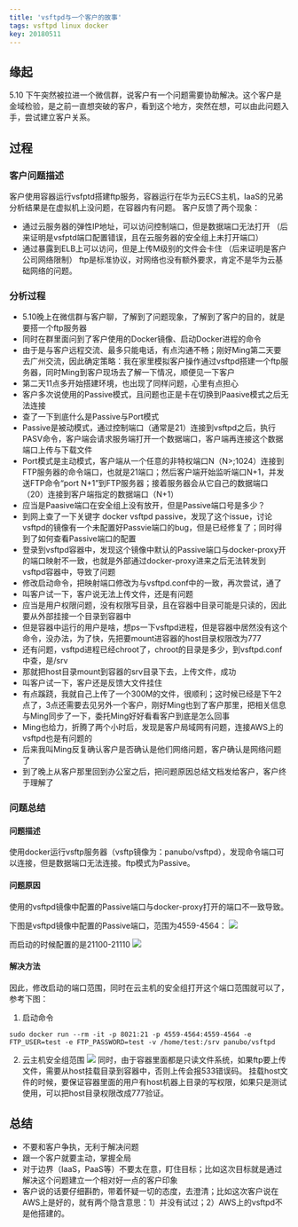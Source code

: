 ```yaml
---
title: 'vsftpd与一个客户的故事'
tags: vsftpd linux docker
key: 20180511
---
```


## 缘起
5.10 下午突然被拉进一个微信群，说客户有一个问题需要协助解决。这个客户是金域检验，是之前一直想突破的客户，看到这个地方，突然在想，可以由此问题入手，尝试建立客户关系。
<!--more-->
## 过程
### 客户问题描述
客户使用容器运行vsfptd搭建ftp服务，容器运行在华为云ECS主机，IaaS的兄弟分析结果是在虚拟机上没问题，在容器内有问题。
客户反馈了两个现象：
- 通过云服务器的弹性IP地址，可以访问控制端口，但是数据端口无法打开 （后来证明是vsfptd端口配置错误，且在云服务器的安全组上未打开端口）
- 通过暴露到ELB上可以访问，但是上传M级别的文件会卡住 （后来证明是客户公司网络限制）
ftp是标准协议，对网络也没有额外要求，肯定不是华为云基础网络的问题。
### 分析过程
- 5.10晚上在微信群与客户聊，了解到了问题现象，了解到了客户的目的，就是要搭一个ftp服务器
- 同时在群里面问到了客户使用的Docker镜像、启动Docker进程的命令
- 由于是与客户远程交流、最多只能电话，有点沟通不畅；刚好Ming第二天要去广州交流，因此确定策略：我在家里模拟客户操作通过vsftpd搭建一个ftp服务器，同时Ming到客户现场去了解一下情况，顺便见一下客户
- 第二天11点多开始搭建环境，也出现了同样问题，心里有点担心
- 客户多次说使用的Passive模式，且问题也正是卡在切换到Paasive模式之后无法连接
- 查了一下到底什么是Passive与Port模式
- Passive是被动模式，通过控制端口（通常是21）连接到vsftpd之后，执行PASV命令，客户端会请求服务端打开一个数据端口，客户端再连接这个数据端口上传与下载文件
- Port模式是主动模式，客户端从一个任意的非特权端口N（N>;1024）连接到FTP服务器的命令端口，也就是21端口；然后客户端开始监听端口N+1，并发送FTP命令“port N+1”到FTP服务器；接着服务器会从它自己的数据端口（20）连接到客户端指定的数据端口（N+1）
- 应当是Paasive端口在安全组上没有放开，但是Passive端口号是多少？
- 到网上查了一下关键字 docker vsftpd passive，发现了这个issue，讨论vsftpd的镜像有一个未配置好Passvie端口的bug，但是已经修复了；同时得到了如何查看Passive端口的配置
- 登录到vsftpd容器中，发现这个镜像中默认的Passive端口与docker-proxy开的端口映射不一致，也就是外部通过docker-proxy进来之后无法转发到vsftpd容器中，导致了问题
- 修改启动命令，把映射端口修改为与vsftpd.conf中的一致，再次尝试，通了
- 叫客户试一下，客户说无法上传文件，还是有问题
- 应当是用户权限问题，没有权限写目录，且在容器中目录可能是只读的，因此要从外部挂接一个目录到容器中
- 但是容器中运行的用户是啥，想ps一下vsftpd进程，但是容器中居然没有这个命令，没办法，为了快，先把要mount进容器的host目录权限改为777
- 还有问题，vsftpd进程已经chroot了，chroot的目录是多少，到vsftpd.conf中查，是/srv
- 那就把host目录mount到容器的srv目录下去，上传文件，成功
- 叫客户试一下，客户还是反馈大文件挂住
- 有点蹊跷，我就自己上传了一个300M的文件，很顺利；这时候已经是下午2点了，3点还需要去见另外一个客户，刚好Ming也到了客户那里，把相关信息与Ming同步了一下，委托Ming好好看看客户到底是怎么回事
- Ming也给力，折腾了两个小时后，发现是客户局域网有问题，连接AWS上的vsftpd也是有问题的
- 后来我叫Ming反复确认客户是否确认是他们网络问题，客户确认是网络问题了
- 到了晚上从客户那里回到办公室之后，把问题原因总结文档发给客户，客户终于理解了

### 问题总结
#### 问题描述
使用docker运行vsftp服务器（vsftp镜像为：panubo/vsftpd），发现命令端口可以连接，但是数据端口无法连接。ftp模式为Passive。
#### 问题原因
使用的vsftpd镜像中配置的Passive端口与docker-proxy打开的端口不一致导致。

下图是vsftpd镜像中配置的Passive端口，范围为4559-4564：
![](/15-Hours/_image/docker-vsftpd-01.png)

而启动的时候配置的是21100-21110
![](/15-Hours/_image/docker-vsftpd-02.png)

#### 解决方法
因此，修改启动的端口范围，同时在云主机的安全组打开这个端口范围就可以了，参考下图：
1. 启动命令
```
sudo docker run --rm -it -p 8021:21 -p 4559-4564:4559-4564 -e FTP_USER=test -e FTP_PASSWORD=test -v /home/test:/srv panubo/vsftpd
```
2. 云主机安全组范围
![](/15-Hours/_image/docker-vsftpd-03.png)
同时，由于容器里面都是只读文件系统，如果ftp要上传文件，需要从host挂载目录到容器中，否则上传会报533错误码。
挂载host文件的时候，要保证容器里面的用户有host机器上目录的写权限，如果只是测试使用，可以把host目录权限改成777验证。

## 总结
- 不要和客户争执，无利于解决问题
- 跟一个客户就要主动，掌握全局
- 对于边界（IaaS，PaaS等）不要太在意，盯住目标；比如这次目标就是通过解决这个问题建立一个相对好一点的客户印象
- 客户说的话要仔细斟酌，带着怀疑一切的态度，去澄清；比如这次客户说在AWS上是好的，就有两个隐含意思：1）并没有试过；2）AWS上的vsftpd不是他搭建的。